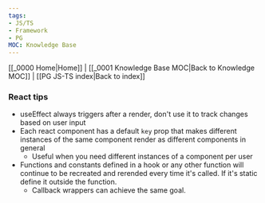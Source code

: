 ```yaml
---
tags:
- JS/TS
- Framework
- PG
MOC: Knowledge Base
---
```

[[_0000 Home|Home]] | [[_0001 Knowledge Base MOC|Back to Knowledge MOC]] | [[PG JS-TS index|Back to index]]
### React tips
- useEffect always triggers after a render, don't use it to track changes based on user input
- Each react component has a default `key` prop that makes different instances of the same component render as different components in general
	- Useful when you need different instances of a component per user
- Functions and constants defined in a hook or any other function will continue to be recreated and rerended every time it's called. If it's static define it outside the function.
	- Callback wrappers can achieve the same goal.